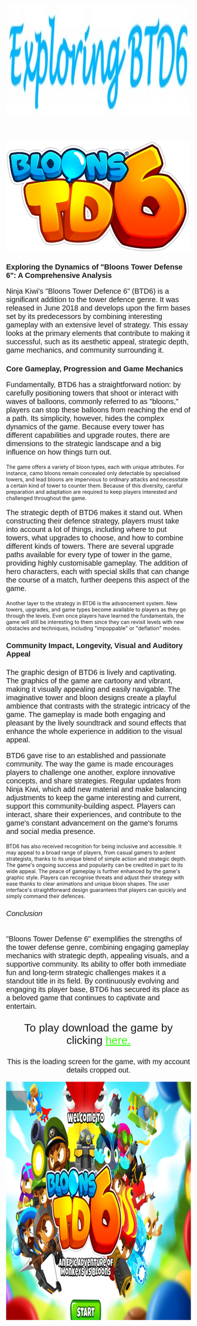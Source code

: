 <!DOCTYPE html>
<html>
<body>
<img src="Title.jpg" alt="Exploring BTD6" class="center" width="500" height="300" />
<h1 style="font-family:Lucida Handwriting;font-size:50px;" align="center"> </h1>
<img src="BTD6Logo.jpg" alt="BTD6Logo" class="center" width="500" height="300" />
<h2 style="font-family:Arial;font-size:20px;">Exploring the Dynamics of "Bloons Tower Defense 6": A Comprehensive Analysis</h2>
<p style="font-family:Arial;font-size:20px;">Ninja Kiwi's "Bloons Tower Defence 6" (BTD6) is a significant addition to the tower defence genre. It was released in June 2018 and develops upon the firm bases set by its predecessors by combining interesting gameplay with an extensive level of strategy. This essay looks at the primary elements that contribute to making it successful, such as its aesthetic appeal, strategic depth, game mechanics, and community surrounding it.</p>
<h3 style="font-family:Arial;font-size:20px;">Core Gameplay, Progression and Game Mechanics</h3>
<p style="font-family:Arial;font-size:20px;">Fundamentally, BTD6 has a straightforward notion: by carefully positioning towers that shoot or interact with waves of balloons, commonly referred to as "bloons," players can stop these balloons from reaching the end of a path. Its simplicity, however, hides the complex dynamics of the game. Because every tower has different capabilities and upgrade routes, there are dimensions to the strategic landscape and a big influence on how things turn out.

The game offers a variety of bloon types, each with unique attributes. For instance, camo bloons remain concealed only detectable by specialised towers, and lead bloons are impervious to ordinary attacks and necessitate a certain kind of tower to counter them. Because of this diversity, careful preparation and adaptation are required to keep players interested and challenged throughout the game.</p>
<p style="font-family:Arial;font-size:20px;">The strategic depth of BTD6 makes it stand out. When constructing their defence strategy, players must take into account a lot of things, including where to put towers, what upgrades to choose, and how to combine different kinds of towers. There are several upgrade paths available for every type of tower in the game, providing highly customisable gameplay. The addition of hero characters, each with special skills that can change the course of a match, further deepens this aspect of the game.

Another layer to the strategy in BTD6 is the advancement system. New towers, upgrades, and game types become available to players as they go through the levels. Even once players have learned the fundamentals, the game will still be interesting to them since they can revisit levels with new obstacles and techniques, including "impoppable" or "deflation" modes.</p>
<h4 style="font-family:Arial;font-size:20px;">Community Impact, Longevity, Visual and Auditory Appeal</h4>
<p style="font-family:Arial;font-size:20px;">The graphic design of BTD6 is lively and captivating. The graphics of the game are cartoony and vibrant, making it visually appealing and easily navigable. The imaginative tower and bloon designs create a playful ambience that contrasts with the strategic intricacy of the game. The gameplay is made both engaging and pleasant by the lively soundtrack and sound effects that enhance the whole experience in addition to the visual appeal.</p>
<p style="font-family:Arial;font-size:20px;">BTD6 gave rise to an established and passionate community. The way the game is made encourages players to challenge one another, explore innovative concepts, and share strategies. Regular updates from Ninja Kiwi, which add new material and make balancing adjustments to keep the game interesting and current, support this community-building aspect. Players can interact, share their experiences, and contribute to the game's constant advancement on the game's forums and social media presence.

BTD6 has also received recognition for being inclusive and accessible. It may appeal to a broad range of players, from casual gamers to ardent strategists, thanks to its unique blend of simple action and strategic depth. The game's ongoing success and popularity can be credited in part to its wide appeal.
The peace of gameplay is further enhanced by the game's graphic style. Players can recognise threats and adjust their strategy with ease thanks to clear animations and unique bloon shapes. The user interface's straightforward design guarantees that players can quickly and simply command their defences.</p>
<h6 style="font-family:Arial;font-size:20px;">Conclusion</h6>
<p style="font-family:Arial;font-size:20px;">"Bloons Tower Defense 6" exemplifies the strengths of the tower defense genre, combining engaging gameplay mechanics with strategic depth, appealing visuals, and a supportive community. Its ability to offer both immediate fun and long-term strategic challenges makes it a standout title in its field. By continuously evolving and engaging its player base, BTD6 has secured its place as a beloved game that continues to captivate and entertain.</p>
<p style="font-family:Arial;font-size:30px;" align="center">To play download the game by clicking <a href="https://store.steampowered.com/app/960090/Bloons_TD_6/"style="color:#39FF14;">here.</a></p>
<p style="font-family:Arial;font-size:20px;" align="center">This is the loading screen for the game, with my account details cropped out.</p>
<img src="BTD6 Title Page.jpg" alt="BTD6 Title Page" class="center" width="1040.83333333" height="650" />
</body>
</html>
